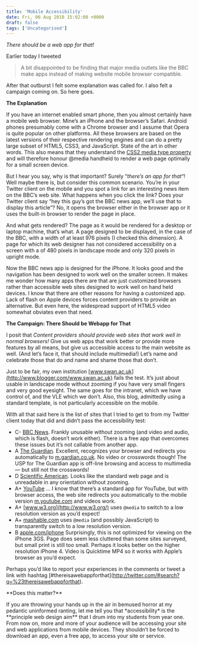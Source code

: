 ```yaml
---
title: 'Mobile Accessibility'
date: Fri, 06 Aug 2010 15:02:00 +0000
draft: false
tags: ['Uncategorised']
---
```


_There should be a web app for that!_

Earlier today I tweeted

> A bit disappointed to be finding that major media outlets like the BBC make apps instead of making website mobile browser compatible.

After that outburst I felt some explanation was called for. I also felt a campaign coming on. So here goes.

**The Explanation**

If you have an internet enabled smart phone, then you almost certainly have a mobile web browser. Mine’s an iPhone and the browser’s Safari. Android phones presumably come with a Chrome browser and I assume that Opera is quite popular on other platforms. All these browsers are based on the latest versions of their respective rendering engines and can do a pretty large subset of HTML5, CSS3, and JavaScript. State of the art in other words. This also means that they understand the [CSS2 media type property](http://www.w3.org/TR/CSS2/media.html) and will therefore honour @media handheld to render a web page optimally for a small screen device.

But I hear you say, why is that important? Surely “_there’s an app for that_“! Well maybe there is, but consider this common scenario. You’re in your Twitter client on the mobile and you spot a link for an interesting news item on the BBC’s web site. What happens when you click the link? Does your Twitter client say “hey this guy’s got the BBC news app, we’ll use that to display this article”? No, it opens the browser either in the browser app or it uses the built-in browser to render the page in place.

And what gets rendered? The page as it would be rendered for a desktop or laptop machine, that’s what. A page designed to be displayed, in the case of the BBC, with a width of at least 976 pixels (I checked this dimension). A page for which its web designer has not considered accessibility on a screen with a of 480 pixels in landscape mode and only 320 pixels in upright mode.

Now the BBC news app is designed for the iPhone. It looks good and the navigation has been designed to work well on the smaller screen. It makes me wonder how many apps there are that are just customized browsers rather than accessible web sites designed to work well on hand held devices. I know that there are other reasons for having a customized app. Lack of flash on Apple devices forces content providers to provide an alternative. But even here, the widespread support of HTML5 video somewhat obviates even that need.

**The Campaign: There Should be Webapp for That**

I posit that _Content providers should provide web sites that work well in normal browsers!_ Give us web apps that work better or provide more features by all means, but give us accessible access to the main website as well. (And let’s face it, that should include multimedia!) Let’s name and celebrate those that do and name and shame those that don’t.

Just to be fair, my own institution [www.swan.ac.uk](http://www.blogger.com/www.swan.ac.uk) fails the test. It’s just about usable in landscape mode without zooming if you have very small fingers and very good eyesight. The same goes for the intranet, which we have control of, and the VLE which we don’t. Also, this blog, admittedly using a standard template, is not particularly accessible on the mobile.

With all that said here is the list of sites that I tried to get to from my Twitter client today that did and didn’t pass the accessibility test:

*   C- [BBC News](http://www.bbc.co.uk/news/). Frankly unusable without zooming (and video and audio, which is flash, doesn’t work either). There is a free app that overcomes these issues but it’s not callable from another app.
*   A [The Guardian](http://www.guardian.co.uk/). Excellent, recognizes your browser and redirects you automatically to [m.gardian.co.uk](http://www.blogger.com/m.gardian.co.uk). No video or crosswords though! The USP for The Guardian app is off-line browsing and access to multimedia — but still not the crosswords!
*   D [Scientific American](http://scientificamerican.com/). Looks like the standard web page and is unreadable in any orientation without zooming.
*   A+ [YouTube](http://youtube.com/) … I know that there’s a standard app for YouTube, but with browser access, the web site redirects you automatically to the mobile version [m.youtube.com](http://www.blogger.com/m.youtube.com) and videos work.
*   A+ [www.w3.org](http://www.w3.org/) uses `@media` to switch to a low resolution version as you’d expect!
*   A+ [mashable.com](http://mashable.com/) uses `@media` (and possibly JavaScript) to transparently switch to a low resolution version.
*   B [apple.com/iphone](http://apple.com/iphone) Surprisingly, this is not optimized for viewing on the iPhone 3GS. Page does seem less cluttered than some sites surveyed, but small print is still too small. Perhaps it looks better on the higher resolution iPhone 4. Video is Quicktime MP4 so it works with Apple’s browser as you’d expect.

Perhaps you’d like to report your experiences in the comments or tweet a link with hashtag \[#thereisawebappforthat\](http://twitter.com/#search?q=%23thereisawebappforthat).

\*\*Does this matter?\*\*

If you are throwing your hands up in the air in bemused horror at my pedantic uninformed ranting, let me tell you that \*accessibility\* is the \*\*principle web design aim\*\* that I drum into my students from year one. From now on, more and more of your audience will be accessing your site and web applications from mobile devices. They shouldn’t be forced to download an app, even a free app, to access your site or service.